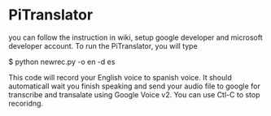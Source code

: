# PiTranslator

you can follow the instruction in wiki, setup google developer and microsoft developer account. To run the PiTranslator, you will type

$ python newrec.py -o en -d es

This code will record your English voice to spanish voice. It should automaticall wait you finish speaking and send your audio file to google for transcribe and transalate using Google Voice v2. You can use Ctl-C to stop recoridng.
